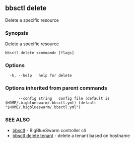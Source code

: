 ## bbsctl delete

Delete a specific resource

### Synopsis

Delete a specific resource

```
bbsctl delete <command> [flags]
```

### Options

```
  -h, --help   help for delete
```

### Options inherited from parent commands

```
      --config string   config file (default is $HOME/.bigblueswarm/.bbsctl.yml) (default "$HOME/.bigblueswarm/.bbsctl.yml")
```

### SEE ALSO

* [bbsctl](bbsctl.md)	 - BigBlueSwarm controller cli
* [bbsctl delete tenant](bbsctl_delete_tenant.md)	 - delete a tenant based on hostname

